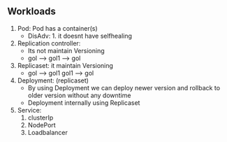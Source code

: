 ## Workloads
   1. Pod: Pod has a container(s)
       * DisAdv: 1. it doesnt have selfhealing 
   2. Replication controller: 
       * Its not maintain Versioning 
       * gol --> gol1 --> gol
   3. Replicaset: it maintain Versioning 
       * gol --> gol1 gol1 --> gol
   4. Deployment: (replicaset) 
       * By using Deployment we can deploy newer version and rollback to older version without any downtime 
       * Deployment internally using Replicaset 
   5. Service: 
       1. clusterIp
       2. NodePort
       3. Loadbalancer 